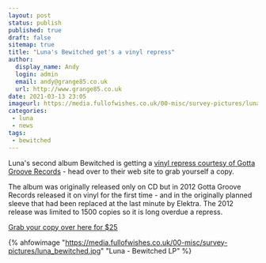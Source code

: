 ```yaml
---
layout: post
status: publish
published: true
draft: false
sitemap: true
title: "Luna's Bewitched get's a vinyl repress"
author:
  display_name: Andy
  login: admin
  email: andy@grange85.co.uk
  url: http://www.grange85.co.uk
date: 2021-03-13 23:05
imageurl: https://media.fullofwishes.co.uk/00-misc/survey-pictures/luna_bewitched.jpg
categories:
 - luna
 - news
tags:
 - bewitched
---
```

Luna's second album Bewitched is getting a [vinyl repress courtesy of Gotta Groove Records](https://www.gottagroovestore.com/product/luna-bewitched-ggr-exclusive/) - head over to their web site to grab yourself a copy.

The album was originally released only on CD but in 2012 Gotta Groove Records released it on vinyl for the first time - and in the originally planned sleeve that had been replaced at the last minute by Elektra. The 2012 release was limited to 1500 copies so it is long overdue a repress.

[Grab your copy over here for $25](https://www.gottagroovestore.com/product/luna-bewitched-ggr-exclusive/)

{% ahfowimage "https://media.fullofwishes.co.uk/00-misc/survey-pictures/luna_bewitched.jpg" "Luna - Bewitched LP" %}

